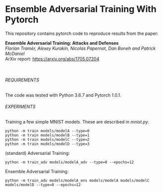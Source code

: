 # Ensemble Adversarial Training With Pytorch

This repository contains pytorch code to reproduce results from the paper:

**Ensemble Adversarial Training: Attacks and Defenses** <br>
*Florian Tramèr, Alexey Kurakin, Nicolas Papernot, Dan Boneh and Patrick McDaniel* <br>
ArXiv report: https://arxiv.org/abs/1705.07204

<br>

###### REQUIREMENTS

The code was tested with Python 3.6.7 and Pytorch 1.0.1.

###### EXPERIMENTS

Training a few simple MNIST models. These are described in _mnist.py_.

```
python -m train models/modelA --type=0
python -m train models/modelB --type=1
python -m train models/modelC --type=2
python -m train models/modelD --type=3
```

(standard) Adversarial Training:

```
python -m train_adv models/modelA_adv --type=0 --epochs=12
```
Ensemble Adversarial Training:
```
python -m train_adv models/modelA_ens models/modelA models/modelC models/modelD --type=0 --epochs=12
```
